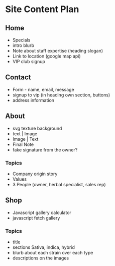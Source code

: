 # Site Content Plan

## Home
* Specials
* intro blurb
* Note about staff expertise (heading slogan)
* Link to location (google map api)
* VIP club signup

## Contact
* Form - name, email, message
* signup to vip (in heading own section, buttons)
* address information

## About
* svg texture background
* text | Image
* Image | Text
* Final Note
* fake signature from the owner?

### Topics
* Company origin story
* Values
* 3 People (owner, herbal specialist, sales rep)

## Shop
* Javascript gallery calculator
* javascript fetch gallery

### Topics
* title
* sections Sativa, indica, hybrid
* blurb about each strain over each type
* descriptions on the images
